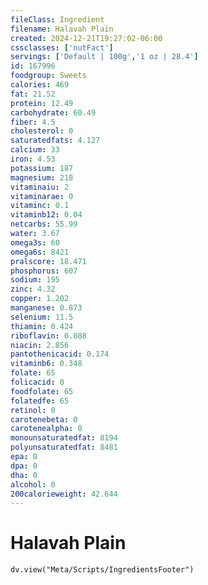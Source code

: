 ```yaml
---
fileClass: Ingredient
filename: Halavah Plain
created: 2024-12-21T19:27:02-06:00
cssclasses: ['nutFact']
servings: ['Default | 100g','1 oz | 28.4']
id: 167996
foodgroup: Sweets
calories: 469
fat: 21.52
protein: 12.49
carbohydrate: 60.49
fiber: 4.5
cholesterol: 0
saturatedfats: 4.127
calcium: 33
iron: 4.53
potassium: 187
magnesium: 218
vitaminaiu: 2
vitaminarae: 0
vitaminc: 0.1
vitaminb12: 0.04
netcarbs: 55.99
water: 3.67
omega3s: 60
omega6s: 8421
pralscore: 18.471
phosphorus: 607
sodium: 195
zinc: 4.32
copper: 1.202
manganese: 0.873
selenium: 11.5
thiamin: 0.424
riboflavin: 0.088
niacin: 2.856
pantothenicacid: 0.174
vitaminb6: 0.348
folate: 65
folicacid: 0
foodfolate: 65
folatedfe: 65
retinol: 0
carotenebeta: 0
carotenealpha: 0
monounsaturatedfat: 8194
polyunsaturatedfat: 8481
epa: 0
dpa: 0
dha: 0
alcohol: 0
200calorieweight: 42.644
---
```


# Halavah Plain

```dataviewjs
dv.view("Meta/Scripts/IngredientsFooter")
```